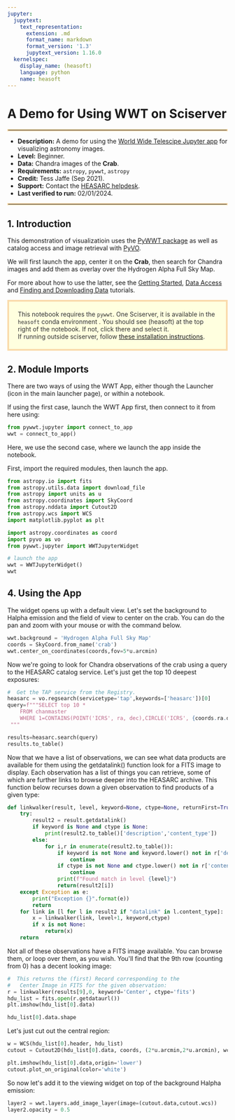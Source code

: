 ```yaml
---
jupyter:
  jupytext:
    text_representation:
      extension: .md
      format_name: markdown
      format_version: '1.3'
      jupytext_version: 1.16.0
  kernelspec:
    display_name: (heasoft)
    language: python
    name: heasoft
---
```


# A Demo for Using WWT on Sciserver
<hr style="border: 2px solid #fadbac" />

- **Description:** A demo for using the [World Wide Telescipe Jupyter app](https://pywwt.readthedocs.io/en/stable/jupyterlab.html) for visualizing astronomy images.
- **Level:** Beginner.
- **Data:** Chandra images of the **Crab**.
- **Requirements:** `astropy`, `pywwt`, `astropy`
- **Credit:** Tess Jaffe (Sep 2021).
- **Support:** Contact the [HEASARC helpdesk](https://heasarc.gsfc.nasa.gov/cgi-bin/Feedback).
- **Last verified to run:** 02/01/2024.

<hr style="border: 2px solid #fadbac" />


## 1. Introduction

This demonstration of visualizatioin uses the [PyWWT package](https://pywwt.readthedocs.io/en/stable/)  as well as catalog access and image retrieval with [PyVO](https://pyvo.readthedocs.io/en/latest/).  

We will first launch the app, center it on the **Crab**, then search for Chandra images and add them as overlay over the Hydrogen Alpha Full Sky Map.

For more about how to use the latter, see the [Getting Started](getting-started.md), [Data Access](data-access.md) and  [Finding and Downloading Data](data-find-download.md) tutorials.

<div style='color: #333; background: #ffffdf; padding:20px; border: 4px solid #fadbac'>
This notebook requires the <code>pywwt</code>. One Sciserver, it is available in the <code>heasoft</code> conda environment . You should see (heasoft) at the top right of the notebook. If not, click there and select it.
<br>
If running outside sciserver, follow <a href='https://pywwt.readthedocs.io/en/stable/installation.html'>these installation instructions</a>.
</div>

<!-- #region -->
## 2. Module Imports

There are two ways of using the WWT App, either though the Launcher (icon in the main launcher page), or within a notebook.

If using the first case, launch the WWT App first, then connect to it from here using:

```python
from pywwt.jupyter import connect_to_app
wwt = connect_to_app()
```

Here, we use the second case, where we launch the app inside the notebook. 

First, import the required modules, then launch the app.
<!-- #endregion -->

```python
from astropy.io import fits
from astropy.utils.data import download_file
from astropy import units as u
from astropy.coordinates import SkyCoord
from astropy.nddata import Cutout2D
from astropy.wcs import WCS
import matplotlib.pyplot as plt

import astropy.coordinates as coord
import pyvo as vo
from pywwt.jupyter import WWTJupyterWidget
```

```python
# launch the app
wwt = WWTJupyterWidget()
wwt
```

## 4. Using the App
The widget opens up with a default view. Let's set the background to Halpha emission and the field of view to center on the crab.  You can do the pan and zoom with your mouse or with the command below.  

```python
wwt.background = 'Hydrogen Alpha Full Sky Map' 
coords = SkyCoord.from_name('crab')
wwt.center_on_coordinates(coords,fov=5*u.arcmin)
```

Now we're going to look for Chandra observations of the crab using a query to the HEASARC catalog service.  Let's just get the top 10 deepest exposures:

```python
#  Get the TAP service from the Registry.  
heasarc = vo.regsearch(servicetype='tap',keywords=['heasarc'])[0]
query=f"""SELECT top 10 * 
    FROM chanmaster
    WHERE 1=CONTAINS(POINT('ICRS', ra, dec),CIRCLE('ICRS', {coords.ra.deg}, {coords.dec.deg}, 1))  
 """

results=heasarc.search(query)
results.to_table()
```

Now that we have a list of observations, we can see what data products are available for them using the getdatalink() function look for a FITS image to display.  Each observation has a list of things you can retrieve, some of which are further links to browse deeper into the HEASARC archive.  This function below recurses down a given observation to find products of a given type:

```python
def linkwalker(result, level, keyword=None, ctype=None, returnFirst=True):
    try:
        result2 = result.getdatalink()
        if keyword is None and ctype is None:
            print(result2.to_table()['description','content_type'])
        else:
            for i,r in enumerate(result2.to_table()):
                if keyword is not None and keyword.lower() not in r['description'].lower():
                    continue 
                if ctype is not None and ctype.lower() not in r['content_type'].lower():
                    continue
                print(f"Found match in level {level}")
                return(result2[i])
    except Exception as e:
        print("Exception {}".format(e))
        return
    for link in [l for l in result2 if "datalink" in l.content_type]:
        x = linkwalker(link, level+1, keyword,ctype)
        if x is not None:
            return(x)
    return
```

Not all of these observations have a FITS image available.  You can browse them, or loop over them, as you wish.  You'll find that the 9th row (counting from 0) has a decent looking image:

```python
#  This returns the (first) Record corresponding to the 
#   Center Image in FITS for the given observation:
r = linkwalker(results[9],0, keyword='Center', ctype='fits')
hdu_list = fits.open(r.getdataurl())
plt.imshow(hdu_list[0].data)
```

```python
hdu_list[0].data.shape
```

Let's just cut out the central region:

```python
w = WCS(hdu_list[0].header, hdu_list)
cutout = Cutout2D(hdu_list[0].data, coords, (2*u.arcmin,2*u.arcmin), wcs=w)
```

```python
plt.imshow(hdu_list[0].data,origin='lower')
cutout.plot_on_original(color='white')
```

So now let's add it to the viewing widget on top of the background Halpha emission:

```python
layer2 = wwt.layers.add_image_layer(image=(cutout.data,cutout.wcs))
layer2.opacity = 0.5
```

